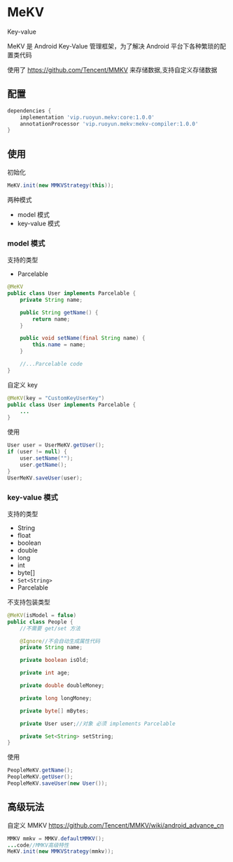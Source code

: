 # MeKV
Key-value

MeKV 是 Android  Key-Value 管理框架，为了解决 Android 平台下各种繁琐的配置类代码

使用了 https://github.com/Tencent/MMKV 来存储数据,支持自定义存储数据

## 配置

```gradle
dependencies {
    implementation 'vip.ruoyun.mekv:core:1.0.0'
    annotationProcessor 'vip.ruoyun.mekv:mekv-compiler:1.0.0'
}
```

## 使用

初始化
```java
MeKV.init(new MMKVStrategy(this));
```

两种模式
- model 模式
- key-value 模式

### model 模式
支持的类型
- Parcelable

```java
@MeKV
public class User implements Parcelable {
    private String name;

    public String getName() {
        return name;
    }

    public void setName(final String name) {
        this.name = name;
    }

    //...Parcelable code
}
```

自定义 key
```java
@MeKV(key = "CustomKeyUserKey")
public class User implements Parcelable {
    ...
}
```

使用
```java
User user = UserMeKV.getUser();
if (user != null) {
    user.setName("");
    user.getName();
}
UserMeKV.saveUser(user);
```

### key-value 模式
支持的类型
- String
- float
- boolean
- double
- long
- int
- byte[]
- ```Set<String>```
- Parcelable

不支持包装类型

```java
@MeKV(isModel = false)
public class People {
    //不需要 get/set 方法

    @Ignore//不会自动生成属性代码
    private String name;

    private boolean isOld;

    private int age;

    private double doubleMoney;

    private long longMoney;

    private byte[] mBytes;

    private User user;//对象 必须 implements Parcelable

    private Set<String> setString;
}
```

使用
```java
PeopleMeKV.getName();
PeopleMeKV.getUser();
PeopleMeKV.saveUser(new User());
```

## 高级玩法
自定义 MMKV https://github.com/Tencent/MMKV/wiki/android_advance_cn
```java
MMKV mmkv = MMKV.defaultMMKV();
...code//MMKV高级特性
MeKV.init(new MMKVStrategy(mmkv));
```





